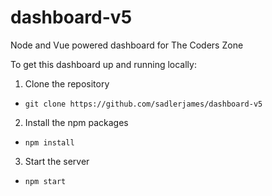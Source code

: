 # dashboard-v5
Node and Vue powered dashboard for The Coders Zone

To get this dashboard up and running locally:
1. Clone the repository 
- `git clone https://github.com/sadlerjames/dashboard-v5`
2. Install the npm packages
- `npm install`
3. Start the server
- `npm start`
